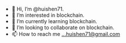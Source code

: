 - 👋 Hi, I’m @huishen71.
- 👀 I’m interested in blockchain.
- 🌱 I’m currently learning blockchain.
- 💞️ I’m looking to collaborate on blockchain.
- 📫 How to reach me ...huishen71@gmail.com

<!---
huishen71/huishen71 is a ✨ special ✨ repository because its `README.md` (this file) appears on your GitHub profile.
You can click the Preview link to take a look at your changes.
--->
